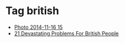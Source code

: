 <!--
title: Tag british
date: 2020-06-28T14:38:47.936Z
tags:
-->
# Tag british

 * [Photo 2014-11-16 15](102786671272.md)
 * [21 Devastating Problems For British People](110195652812.md)